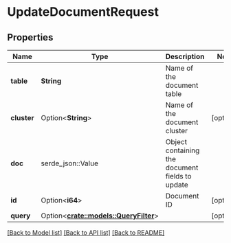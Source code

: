 # UpdateDocumentRequest

## Properties

Name | Type | Description | Notes
------------ | ------------- | ------------- | -------------
**table** | **String** | Name of the document table | 
**cluster** | Option<**String**> | Name of the document cluster | [optional]
**doc** | serde_json::Value | Object containing the document fields to update | 
**id** | Option<**i64**> | Document ID | [optional]
**query** | Option<[**crate::models::QueryFilter**](QueryFilter.md)> |  | [optional]

[[Back to Model list]](../README.md#documentation-for-models) [[Back to API list]](../README.md#documentation-for-api-endpoints) [[Back to README]](../README.md)


